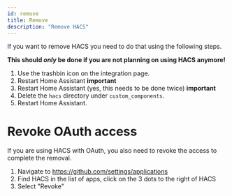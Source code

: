 ```yaml
---
id: remove
title: Remove
description: "Remove HACS"
---
```


If you want to remove HACS you need to do that using the following steps.

**This should _only_ be done if you are not planning on using HACS anymore!**

1. Use the trashbin icon on the integration page.
1. Restart Home Assistant **important**
1. Restart Home Assistant (yes, this needs to be done twice) **important**
1. Delete the `hacs` directory under `custom_components`.
1. Restart Home Assistant.



# Revoke OAuth access

If you are using HACS with OAuth, you also need to revoke the access to complete the removal.

1. Navigate to https://github.com/settings/applications
1. Find HACS in the list of apps, click on the 3 dots to the right of HACS
1. Select "Revoke"

